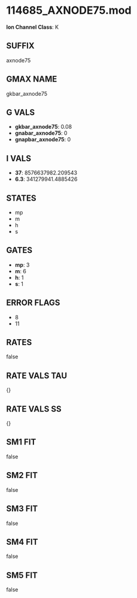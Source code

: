 # 114685_AXNODE75.mod

**Ion Channel Class**: K

## SUFFIX

axnode75

## GMAX NAME

gkbar_axnode75

## G VALS

- **gkbar_axnode75**: 0.08
- **gnabar_axnode75**: 0
- **gnapbar_axnode75**: 0

## I VALS

- **37**: 8576637982.209543
- **6.3**: 341279941.4885426

## STATES

- mp
- m
- h
- s

## GATES

- **mp**: 3
- **m**: 6
- **h**: 1
- **s**: 1

## ERROR FLAGS

- 8
- 11

## RATES

false

## RATE VALS TAU

{}

## RATE VALS SS

{}

## SM1 FIT

false

## SM2 FIT

false

## SM3 FIT

false

## SM4 FIT

false

## SM5 FIT

false
